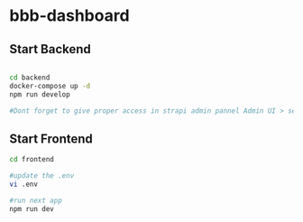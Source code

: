 # bbb-dashboard


## Start Backend

```sh

cd backend
docker-compose up -d
npm run develop

#Dont forget to give proper access in strapi admin pannel Admin UI > settings > role > authenticated
```

## Start Frontend

```sh
cd frontend

#update the .env
vi .env

#run next app
npm run dev
```
